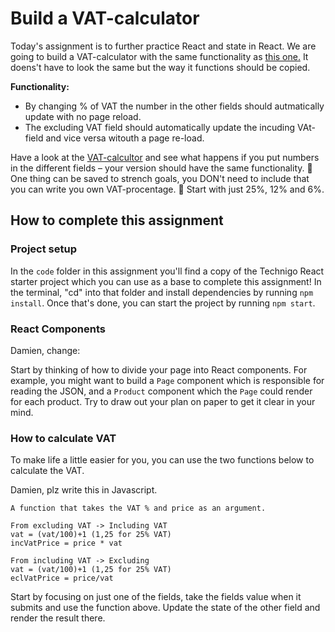 # Build a VAT-calculator

Today's assignment is to further practice React and state in React. We are going to build a VAT-calculator with the same functionality as [this one.](http://www.driva-eget.se/kalkyler/moms) It doens't have to look the same but the way it functions should be copied. 

**Functionality:**
* By changing % of VAT the number in the other fields should autmatically update with no page reload. 
* The excluding VAT field should automatically update the incuding VAt-field and vice versa witouth a page re-load. 

Have a look at the [VAT-calcultor](http://www.driva-eget.se/kalkyler/moms) and see what happens if you put numbers in the different fields – your version should have the same functionality. :rotating_light: One thing can be saved to strench goals, you DON't need to include that you can write you own VAT-procentage. :rotating_light: Start with just 25%, 12% and 6%. 

## How to complete this assignment

### Project setup

In the `code` folder in this assignment you'll find a copy of the Technigo React starter project which you can use as a base to complete this assignment! In the terminal, "cd" into that folder and install dependencies by running `npm install`. Once that's done, you can start the project by running `npm start`.

### React Components

Damien, change: 

Start by thinking of how to divide your page into React components. For example, you might want to build a `Page` component which is responsible for reading the JSON, and a `Product` component which the `Page` could render for each product. Try to draw out your plan on paper to get it clear in your mind.

### How to calculate VAT

To make life a little easier for you, you can use the two functions below to calculate the VAT. 

Damien, plz write this in Javascript. 

```
A function that takes the VAT % and price as an argument. 

From excluding VAT -> Including VAT
vat = (vat/100)+1 (1,25 for 25% VAT)
incVatPrice = price * vat

From including VAT -> Excluding
vat = (vat/100)+1 (1,25 for 25% VAT)
eclVatPrice = price/vat

```
Start by focusing on just one of the fields, take the fields value when it submits and use the function above. Update the state of the other field and render the result there. 



